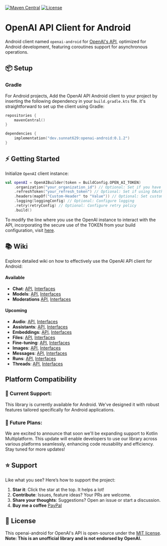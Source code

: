 
[![Maven Central](https://img.shields.io/maven-central/v/dev.sunnat629/openai-android?color=blue&label=Download)](https://central.sonatype.com/artifact/dev.sunnat629/openai-android)
[![License](https://img.shields.io/github/license/sunnat629/openai-android?color=yellow)](LICENSE)


# OpenAI API Client for Android

Android client named `openai-android` for [OpenAI's API](https://platform.openai.com/docs/api-reference), optimized for Android development, featuring coroutines support for asynchronous operations.

## 📦 Setup

### Gradle

For Android projects, Add the OpenAI API Android client to your project by inserting the following dependency in your `build.gradle.kts` file. it's straightforward to set up the client using Gradle:

```kotlin
repositories {
    mavenCentral()
}

dependencies {
    implementation("dev.sunnat629:openai-android:0.1.2")
}
```

## ⚡️ Getting Started

Initialize `OpenAI` client instance:

```kotlin
val openAI = OpenAIBuilder(token = BuildConfig.OPEN_AI_TOKEN)
    .organization("your_organization_id") // Optional: Set if you have an organization ID
    .refreshToken("your_refresh_token") // Optional: Set if using OAuth2 refresh token
    .headers(mapOf("Custom-Header" to "Value")) // Optional: Set custom headers if needed
    .logging(loggingConfig) // Optional: Configure logging
    .retry(retryConfig) // Optional: Configure retry policy
    .build()

```

To modify the line where you use the OpenAI instance to interact with the API, incorporating the secure use of the TOKEN from your build configuration, visit [here](wiki/01_GettingStarted.md).

## 📚 Wiki
Explore detailed wiki on how to effectively use the OpenAI API client for Android:

#### Available

- **Chat**: [API](wiki/Chat.md), [Interfaces](wiki/ChatInterfaces.md)
- **Models**: [API](wiki/Models.md), [Interfaces](wiki/ModelsInterfaces.md)
- **Moderations** [API](wiki/Moderations.md), [Interfaces](wiki/ModerationsInterfaces.md)

#### Upcoming

- **Audio**: [API](wiki/Audio.md), [Interfaces](wiki/AudioInterfaces.md)
- **Assistants**: [API](wiki/Assistants.md), [Interfaces](wiki/AssistantsInterfaces.md)
- **Embeddings**: [API](wiki/Embeddings.md), [Interfaces](wiki/EmbeddingsInterfaces.md)
- **Files**: [API](wiki/Files.md), [Interfaces](wiki/FilesInterfaces.md)
- **Fine-tuning**: [API](wiki/FineTuning.md), [Interfaces](wiki/FineTuningInterfaces.md)
- **Images**: [API](wiki/Images.md), [Interfaces](wiki/ImagesInterfaces.md)
- **Messages**: [API](wiki/Messages.md), [Interfaces](wiki/MessagesInterfaces.md)
- **Runs**: [API](wiki/Runs.md), [Interfaces](wiki/RunsInterfaces.md)
- **Threads**: [API](wiki/Threads.md), [Interfaces](wiki/ThreadsInterfaces.md)

## Platform Compatibility
### 📱 Current Support:
This library is currently available for Android. We've designed it with robust features tailored specifically for Android applications.

### 🚀 Future Plans:
We are excited to announce that soon we'll be expanding support to Kotlin Multiplatform. This update will enable developers to use our library across various platforms seamlessly, enhancing code reusability and efficiency. Stay tuned for more updates!


## ⭐️ Support

Like what you see? Here’s how to support the project:

1. **Star it**: Click the star at the top. It helps a lot!
2. **Contribute**: Issues, feature ideas? Your PRs are welcome.
3. **Share your thoughts**: Suggestions? Open an issue or start a discussion.
4. **Buy me a coffee** [PayPal](https://paypal.me/mohi629?country.x=AT&locale.x=en_US)


## 📄 License

This openai-android for OpenAI's API is open-source under the [MIT license](LICENSE).
**Note: This is an unofficial library and is not endorsed by OpenAI.** 
